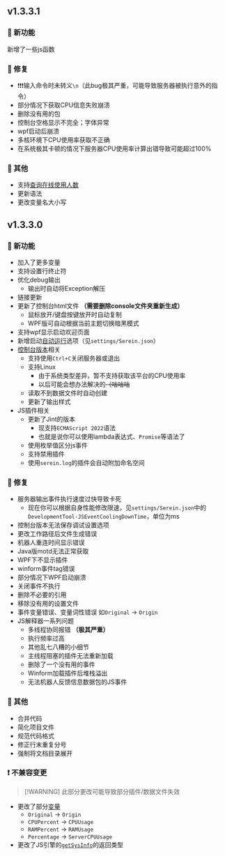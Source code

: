 
## v1.3.3.1

### 🚀 新功能

新增了一些js函数

### 🐛 修复

- ❗❗❗输入命令时未转义`\n`（此bug极其严重，可能导致服务器被执行意外的指令）
- 部分情况下获取CPU信息失败崩溃
- 删除没有用的包
- 控制台空格显示不完全；字体异常
- wpf启动后崩溃
- 多核环境下CPU使用率获取不正确
- 在系统极其卡顿的情况下服务器CPU使用率计算出错导致可能超过100%

### 🧰 其他

- 支持[查询在线使用人数](More/Online.html)
- 更新语法
- 更改变量名大小写

## v1.3.3.0

### 🚀 新功能

- 加入了更多变量
- 支持设置行终止符
- 优化debug输出
  - 输出时自动将Exception解压
- 链接更新
- 更新了控制台html文件 **（需要删除console文件夹重新生成）**
  - 鼠标放开/键盘按键放开时自动复制
  - WPF版可自动根据当前主题切换暗黑模式
- 支持wpf显示启动欢迎页面
- 新增启动[自动运行](Tutorial/AutoRun.md)选项（见`settings/Serein.json`）
- [控制台版本](Tutorial/DifferentVersions.md#命令行版console)相关
  - 支持使用`Ctrl+C`关闭服务器或退出
  - 支持Linux
    - 由于系统类型差异，暂不支持获取该平台的CPU使用率
    - 以后可能会想办法解决的~~（咕咕咕~~
  - 读取不到数据文件时自动创建
  - 更新了输出样式
- JS插件相关
  - 更新了Jint的版本
    - 现支持`ECMAScript 2022`语法
    - 也就是说你可以使用lambda表达式、`Promise`等语法了
  - 使用枚举值区分js事件
  - 支持禁用插件
  - 使用`serein.log`的插件会自动附加命名空间

### 🐛 修复

- 服务器输出事件执行速度过快导致卡死
  - 现在你可以根据自身性能修改限速，见`settings/Serein.json`中的`DevelopmentTool-JSEventCoolingDownTime`，单位为ms
- 控制台版本无法保存调试设置选项
- 更改工作路径后文件生成错误
- 机器人重连时间显示错误
- Java版motd无法正常获取
- WPF下不显示插件
- winform事件tag错误
- 部分情况下WPF启动崩溃
- 关闭事件不执行
- 删除不必要的引用
- 移除没有用的设置文件
- 事件变量错误、变量词性错误 如`Original` -> `Origin`
- JS解释器一系列问题
  - 多线程协同报错 **（极其严重）**
  - 执行频率过高
  - 其他乱七八糟的小细节
  - 主线程阻塞的插件无法重新加载
  - 删除了一个没有用的事件
  - Winform加载插件后堆栈溢出
  - 无法机器人反馈信息数据包的JS事件

### 🧰 其他

- 合并代码
- 简化项目文件
- 规范代码格式
- 修正行末重复分号
- 强制将文档目录展开

### ❗ 不兼容变更

>[!WARNING] 此部分更改可能导致部分插件/数据文件失效

- 更改了部分[变量](Function/Variables.md)
  - `Original` -> `Origin`
  - `CPUPercent` -> `CPUUsage`
  - `RAMPercent` -> `RAMUsage`
  - `Percentage` -> `ServerCPUUsage`
- 更改了JS引擎的[`getSysInfo`](Function/JSDocs.md#获取系统信息)的返回类型